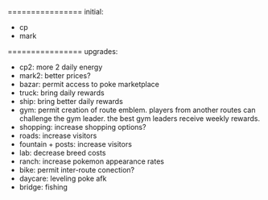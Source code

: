 ================
initial:

- cp
- mark

================
upgrades:

- cp2: more 2 daily energy
- mark2: better prices?
- bazar: permit access to poke marketplace
- truck: bring daily rewards
- ship: bring better daily rewards
- gym: permit creation of route emblem. players from another routes can challenge the gym leader. the best gym leaders receive weekly rewards.
- shopping: increase shopping options?
- roads: increase visitors
- fountain + posts: increase visitors
- lab: decrease breed costs
- ranch: increase pokemon appearance rates
- bike: permit inter-route conection?
- daycare: leveling poke afk
- bridge: fishing
